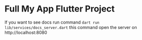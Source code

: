# Full My App Flutter Project

If you want to see docs
run command `dart run lib/services/docs_server.dart` 
this command open the server on http://localhost:8080 